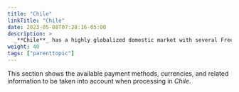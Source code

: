 ```yaml
---
title: "Chile"
linkTitle: "Chile"
date: 2023-05-08T07:28:16-05:00
description: >
  _**Chile**_ has a highly globalized domestic market with several Free Trade Agreements in place including the _United States_ and _China_. Purchasing power is one of the highest in the region and the high adoption of local credit and debit cards enables eCommerce merchants to quickly gain traction.
weight: 40
tags: ["parenttopic"]
---
```


This section shows the available payment methods, currencies, and related information to be taken into account when processing in _Chile_.